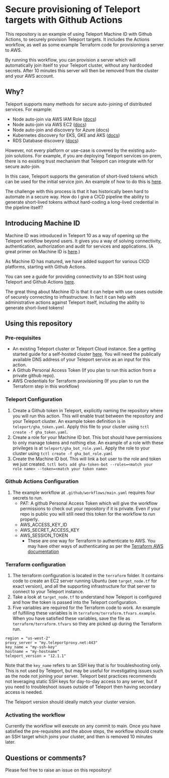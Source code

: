 # Secure provisioning of Teleport targets with Github Actions

This repository is an example of using Teleport Machine ID with Github Actions, to securely provision Teleport targets. It includes the Actions workflow, as well as some example Terraform code for provisioning a server to AWS. 

By running this workflow, you can provision a server which will automatically join itself to your Teleport cluster, without any hardcoded secrets. After 10 minutes this server will then be removed from the cluster and your AWS account.

## Why?

Teleport supports many methods for secure auto-joining of distributed services. For example:
- Node auto-join via AWS IAM Role ([docs](https://goteleport.com/docs/management/guides/joining-nodes-aws-iam/))
- Node auto-join via AWS EC2 ([docs](https://goteleport.com/docs/management/guides/joining-nodes-aws-ec2/))
- Node auto-join and discovery for Azure (docs)
- Kubernetes discovery for EKS, GKE and AKS ([docs](https://goteleport.com/docs/kubernetes-access/discovery/))
- RDS Database discovery ([docs](https://goteleport.com/docs/database-access/guides/rds/))


However, not every platform or use-case is covered by the existing auto-join solutions. For example, if you are deploying Teleport services on-prem, there is no existing trust mechanism that Teleport can integrate with for secure auto-join. 

In this case, Teleport supports the generation of short-lived tokens which can be used for the initial service join. An example of how to do this is [here](https://goteleport.com/docs/management/admin/adding-nodes/). 

The challenge with this process is that it has historically been hard to automate in a secure way. How do I give a CICD pipeline the ability to generate short-lived tokens without hard-coding a long-lived credential in the pipeline itself?

## Introducing Machine ID

Machine ID was introduced in Teleport 10 as a way of opening up the Teleport workflow beyond users. It gives you a way of solving connectivity, authentication, authorization and audit for services and applications. 
(A great primer on Machine ID is [here](https://www.youtube.com/watch?v=QWd0eqIa9mA&ab_channel=Teleport).)

As Machine ID has matured, we have added support for various CICD platforms, starting with Github Actions. 

You can see a guide for providing connectivity to an SSH host using Teleport and Github Actions [here](https://goteleport.com/docs/machine-id/guides/github-actions/). 

The great thing about Machine ID is that it can helpe with use cases outside of securely connecting to infrastructure. In fact it can help with administrative actions against Teleport itself, including the ability to generate short-lived tokens! 

## Using this repository

### Pre-requisites
* An existing Teleport cluster or Teleport Cloud instance. See a getting started guide for a self-hosted cluster [here](https://goteleport.com/docs/try-out-teleport/linux-server/). You will need the publically available DNS address of your Teleport service as an input for this action. 
* A Github Personal Access Token (If you plan to run this action from a private github repo).
* AWS Credentials for Terraform provisioning (If you plan to run the Terraform step in this workflow)

### Teleport Configuration
1. Create a Github token in Teleport, explicitly naming the repository where you will run this action. This will enable trust between the repository and your Teleport cluster. An example token definition is in `teleport/gha_token.yaml`. Apply this file to your cluster using `tctl create -f gha_token.yaml`. 
2. Create a role for your Machine ID bot. This bot should have permissions to only manage tokens and nothing else. An example of a role with these privileges is at `teleport/gha_bot_role.yaml`. Apply the role to your cluster using `tctl create -f gha_bot_role.yaml`
3. Create the Machine ID bot. This will link a bot user to the role and token we just created. `tctl bots add gha-token-bot --roles=<match your role name> --token=<match your token name>`

### Github Actions Configuration
1. The example workflow at `.github/workflows/main.yaml` requires four secrets to run. 
   * PAT:  A github Personal Access Token which will give the workflow permissions to check out your repository if it is private. Even if your repo is public you will still need this token for the workflow to run properly.
   * AWS_ACCESS_KEY_ID
   * AWS_SECRET_ACCESS_KEY
   * AWS_SESSION_TOKEN
     * These are one way for Terraform to authenticate to AWS. You may have other ways of authenticating as per the [Terraform AWS documentation](https://registry.terraform.io/providers/hashicorp/aws/latest/docs#provider-configuration)

### Terraform configuration
1. The terraform configuration is located in the `terraform` folder. It contains code to create an EC2 server running Ubuntu (see `target_node.tf` for exact version), and all the supporting infrastructure for that server to connect to your Teleport instance. 
2. Take a look at `target_node.tf` to understand how Teleport is configured and how the token is passed into the Teleport configuration. 
3. Five variables are required for the Terraform code to work. An example of fulfilling these variables is in `terraform/terraform.tfvars.example`. When you have satisfied these variables, save the file as `terraform/terraform.tfvars` so they are picked up during the Terraform run. 
```
region = "us-west-2"
proxy_server = "my.teleportproxy.net:443"
key_name = "my-ssh-key"
hostname = "my-hostname"
teleport_version = "12.1.1"
```
Note that the `key_name` refers to an SSH key that is for troubleshooting only. This is not used by Teleport, but may be useful for investigating issues such as the node not joining your server. Teleport best practices recommends not leveraging static SSH keys for day-to-day access to any server, but if you need to troubleshoot issues outside of Teleport then having secondary access is needed.

The Teleport version should ideally match your cluster version. 

### Activating the workflow
Currently the workflow will execute on any commit to main. Once you have satisfied the pre-requisites and the above steps, the workflow should create an SSH target which joins your cluster, and then is removed 10 minutes later. 

## Questions or comments?
Please feel free to raise an issue on this repository!